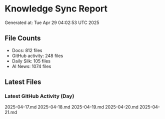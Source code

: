 # Knowledge Sync Report
Generated at: Tue Apr 29 04:02:53 UTC 2025

## File Counts
- Docs: 812 files
- GitHub activity: 248 files
- Daily Silk: 105 files
- AI News: 1074 files

## Latest Files
### Latest GitHub Activity (Day)
2025-04-17.md
2025-04-18.md
2025-04-19.md
2025-04-20.md
2025-04-21.md
